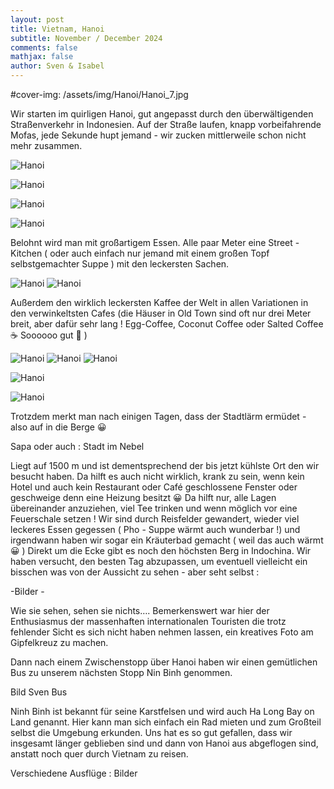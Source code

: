 ```yaml
---
layout: post
title: Vietnam, Hanoi
subtitle: November / December 2024
comments: false
mathjax: false
author: Sven & Isabel
---
```

#cover-img: /assets/img/Hanoi/Hanoi_7.jpg

Wir starten im quirligen Hanoi, gut angepasst durch den überwältigenden Straßenverkehr in Indonesien. Auf der Straße laufen, knapp vorbeifahrende Mofas, jede Sekunde hupt jemand - wir zucken mittlerweile schon nicht mehr zusammen.

![Hanoi](/assets/img/Hanoi/Hanoi_1.jpg)

![Hanoi](/assets/img/Hanoi/Hanoi_2.jpg)

![Hanoi](/assets/img/Hanoi/Hanoi_3.jpg)

![Hanoi](/assets/img/Hanoi/Hanoi_5.jpg)

Belohnt wird man mit großartigem Essen. Alle paar Meter eine Street -Kitchen ( oder auch einfach nur jemand mit einem großen Topf selbstgemachter Suppe ) mit den leckersten Sachen.

![Hanoi](/assets/img/Hanoi/Hanoi_Food_1.jpg)
![Hanoi](/assets/img/Hanoi/Hanoi_Food_2.jpg)

Außerdem den wirklich leckersten Kaffee der Welt in allen Variationen in den verwinkeltsten Cafes (die Häuser in Old Town sind oft nur drei Meter breit, aber dafür sehr lang ! Egg-Coffee, Coconut Coffee oder Salted Coffee ☕️ Soooooo gut 🤩 )

![Hanoi](/assets/img/Hanoi/Hanoi_Coffee_1.jpg)
![Hanoi](/assets/img/Hanoi/Hanoi_Coffee_2.jpg)
![Hanoi](/assets/img/Hanoi/Hanoi_4.jpg)

![Hanoi](/assets/img/Hanoi/Hanoi_6.jpg)

![Hanoi](/assets/img/Hanoi/Hanoi_8.jpg)

Trotzdem merkt man nach einigen Tagen, dass der Stadtlärm ermüdet - also auf in die Berge 😀

Sapa oder auch : Stadt im Nebel

Liegt auf 1500 m und ist dementsprechend der bis jetzt kühlste Ort den wir besucht haben. Da hilft es auch nicht wirklich, krank zu sein, wenn kein Hotel und auch kein Restaurant oder Café geschlossene Fenster oder geschweige denn eine Heizung besitzt 😀
Da hilft nur, alle Lagen übereinander anzuziehen, viel Tee trinken und wenn möglich vor eine  Feuerschale setzen !
Wir sind durch Reisfelder gewandert, wieder viel leckeres Essen gegessen ( Pho - Suppe wärmt auch wunderbar !) und irgendwann haben wir sogar ein Kräuterbad gemacht ( weil das auch wärmt 😀 )
Direkt um die Ecke gibt es noch den höchsten Berg in Indochina. Wir haben versucht, den besten Tag abzupassen, um eventuell vielleicht ein bisschen was von der Aussicht zu sehen - aber seht selbst :

-Bilder -

Wie sie sehen, sehen sie nichts….
Bemerkenswert war hier der Enthusiasmus der massenhaften internationalen Touristen die trotz fehlender Sicht es sich nicht haben nehmen lassen, ein kreatives Foto am Gipfelkreuz zu machen.


Dann nach einem Zwischenstopp über Hanoi haben wir einen gemütlichen Bus zu unserem nächsten Stopp Nin Binh genommen.

Bild Sven Bus

Ninh Binh ist bekannt für seine Karstfelsen und wird auch Ha Long Bay on Land genannt. Hier kann man sich einfach ein Rad mieten und zum Großteil selbst die Umgebung erkunden.
Uns hat es so gut gefallen, dass wir insgesamt länger geblieben sind und dann von Hanoi aus abgeflogen sind, anstatt noch quer durch Vietnam zu reisen.

Verschiedene Ausflüge :
Bilder
